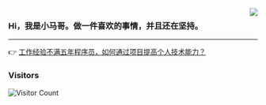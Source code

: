 <img align="right" src="https://user-images.githubusercontent.com/77398366/178625017-54c2711e-8d54-4a5e-a225-a5e22c01a9de.jpeg" />

### Hi，我是小马哥。做一件喜欢的事情，并且还在坚持。

---

👉 [工作经验不满五年程序员，如何通过项目提高个人技术能力？](https://www.yuque.com/magestack/public/programmer_progress?singleDoc#《小马哥的代码实战课》)

### Visitors

![Visitor Count](https://profile-counter.glitch.me/acmenlt/count.svg)
